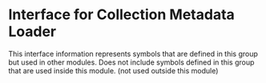 
# Interface for Collection Metadata Loader
This interface information represents symbols that are defined in this group but used in other modules.  Does not include symbols defined in this group that are used inside this module.
(not used outside this module)
